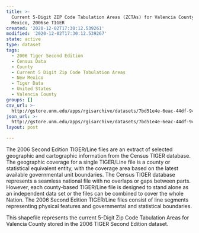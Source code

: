 ```yaml
---
title: >-
  Current 5-Digit ZIP Code Tabulation Areas (ZCTAs) for Valencia County, New
  Mexico, 2006se TIGER
created: '2020-12-02T17:30:12.539261'
modified: '2020-12-02T17:30:12.539267'
state: active
type: dataset
tags:
  - 2006 Tiger Second Edition
  - Census Data
  - County
  - Current 5 Digit Zip Code Tabulation Areas
  - New Mexico
  - Tiger Data
  - United States
  - Valencia County
groups: []
csv_url: >-
  http://gstore.unm.edu/apps/rgisarchive/datasets/7bd51e4e-6eac-44df-948b-845393230989/tgr2006se_vale_zcta5cu.derived.csv
json_url: >-
  http://gstore.unm.edu/apps/rgisarchive/datasets/7bd51e4e-6eac-44df-948b-845393230989/tgr2006se_vale_zcta5cu.derived.json
layout: post

---
```

The 2006 Second Edition TIGER/Line files are an extract of selected geographic and cartographic information from the Census TIGER database.  The geographic coverage for a single TIGER/Line file is a county or statistical equivalent entity, with the coverage area based on the latest available governmental unit boundaries. The Census TIGER database represents a seamless national file with no overlaps or gaps between parts.  However, each county-based TIGER/Line file is designed to stand alone as an independent data set or the files can be combined to cover the whole Nation.  The 2006 Second Edition  TIGER/Line files consist of line segments representing physical features and governmental and statistical boundaries.  

This shapefile represents the current 5-Digit Zip Code Tabulation Areas for Valencia County stored in the 2006 TIGER Second Edition dataset.

